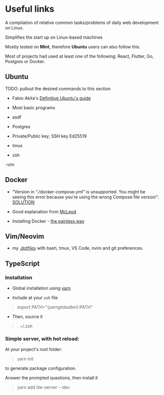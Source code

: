 # Useful links

A compilation of relative common tasks/problems of daily web development on Linux.

Simplifies the start up on Linux-based machines

Mostly tested on **Mint**, therefore **Ubuntu** users can also follow this.

Most of projects had used at least one of the following: React, Flutter, Go, Postgres or Docker.

## Ubuntu

TODO: pullout the desired commands to this section
- Fabio Akita's [Definitive Ubuntu's guide](https://www.youtube.com/watch?v=epiyExCyb2s)

- Most basic programs

- asdf

- Postgres

- Private/Public key; SSH key Ed25519

- tmux

- zsh

-vim

## Docker

- "Version in “./docker-compose.yml” is unsupported. You might be seeing this error because you're using the wrong Compose file version": [SOLUTION](https://stackoverflow.com/questions/42139982/version-in-docker-compose-yml-is-unsupported-you-might-be-seeing-this-error)

- Good explanation from [McLeod](https://github.com/GoesToEleven/golang-web-dev/tree/master/043_docker/01_about-containers)

- Installing Docker - [the painless way](https://linuxhint.com/install_docker_linux_mint/)

## Vim/Neovim

- my [.dotfiles](https://github.com/komurapp/dotfiles) with bash, tmux, VS
  Code, nvim and git preferences.

## TypeScript

### Installation

- Global installation using [yarn](https://classic.yarnpkg.com/en/docs/cli/global/)

- Include at your `zsh` file
> export PATH="$(yarn global bin):$PATH"
- Then, source it
> . ~/.zsh

### Simple server, with hot reload:
At your project's root folder:
> yarn init

to generate package configuration.

Answer the  prompted questions, then install it
> yarn add lite-server --dev
